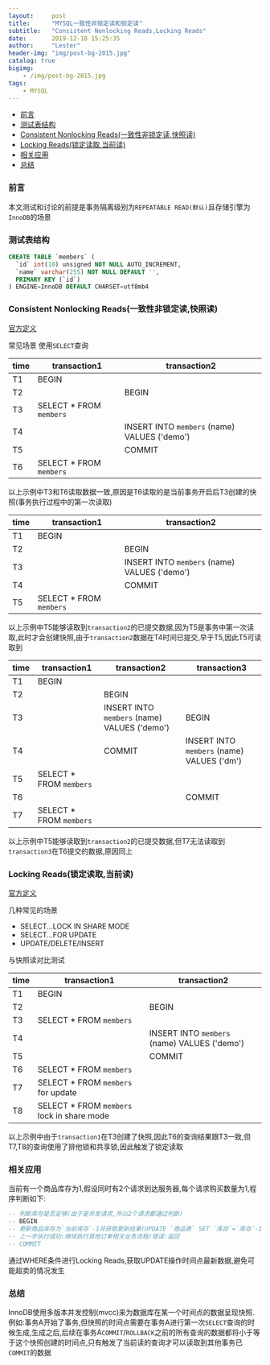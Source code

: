 ```yaml
---
layout:     post
title:      "MYSQL一致性非锁定读和锁定读"
subtitle:   "Consistent Nonlocking Reads,Locking Reads"
date:       2019-12-18 15:25:35
author:     "Lester"
header-img: "img/post-bg-2015.jpg"
catalog: true
bigimg:
    - /img/post-bg-2015.jpg
tags:
    - MYSQL
---
```


- [前言](#%e5%89%8d%e8%a8%80)
- [测试表结构](#%e6%b5%8b%e8%af%95%e8%a1%a8%e7%bb%93%e6%9e%84)
- [Consistent Nonlocking Reads(一致性非锁定读,快照读)](#consistent-nonlocking-reads%e4%b8%80%e8%87%b4%e6%80%a7%e9%9d%9e%e9%94%81%e5%ae%9a%e8%af%bb%e5%bf%ab%e7%85%a7%e8%af%bb)
- [Locking Reads(锁定读取,当前读)](#locking-reads%e9%94%81%e5%ae%9a%e8%af%bb%e5%8f%96%e5%bd%93%e5%89%8d%e8%af%bb)
- [相关应用](#%e7%9b%b8%e5%85%b3%e5%ba%94%e7%94%a8)
- [总结](#%e6%80%bb%e7%bb%93)

### 前言
本文测试和讨论的前提是事务隔离级别为`REPEATABLE READ(默认)`且存储引擎为`InnoDB`的场景

### 测试表结构
```sql
CREATE TABLE `members` (
  `id` int(10) unsigned NOT NULL AUTO_INCREMENT,
  `name` varchar(255) NOT NULL DEFAULT '',
  PRIMARY KEY (`id`)
) ENGINE=InnoDB DEFAULT CHARSET=utf8mb4
```


### Consistent Nonlocking Reads(一致性非锁定读,快照读)
[官方定义](https://dev.mysql.com/doc/refman/5.7/en/innodb-consistent-read.html)

常见场景
使用`SELECT`查询

|time|transaction1|transaction2|
|-|-|-|
|T1|BEGIN||
|T2||BEGIN|
|T3|SELECT * FROM `members`||
|T4||INSERT INTO `members` (name) VALUES ('demo')|
|T5||COMMIT|
|T6|SELECT * FROM `members`||

以上示例中T3和T6读取数据一致,原因是T6读取的是当前事务开启后T3创建的快照(事务执行过程中的第一次读取)

|time|transaction1|transaction2|
|-|-|-|
|T1|BEGIN||
|T2||BEGIN|
|T3||INSERT INTO `members` (name) VALUES ('demo')|
|T4||COMMIT|
|T5|SELECT * FROM `members`||

以上示例中T5能够读取到`transaction2`的已提交数据,因为T5是事务中第一次读取,此时才会创建快照,由于`transaction2`数据在T4时间已提交,早于T5,因此T5可读取到

|time|transaction1|transaction2|transaction3|
|-|-|-|-|
|T1|BEGIN|||
|T2||BEGIN||
|T3||INSERT INTO `members` (name) VALUES ('demo')|BEGIN|
|T4||COMMIT|INSERT INTO `members` (name) VALUES ('dm')|
|T5|SELECT * FROM `members`|||
|T6|||COMMIT|
|T7|SELECT * FROM `members`|||

以上示例中T5能够读取到`transaction2`的已提交数据,但T7无法读取到`transaction3`在T6提交的数据,原因同上

### Locking Reads(锁定读取,当前读)
[官方定义](https://dev.mysql.com/doc/refman/5.7/en/innodb-locking-reads.html)

几种常见的场景
- SELECT...LOCK IN SHARE MODE
- SELECT...FOR UPDATE
- UPDATE/DELETE/INSERT

与快照读对比测试

|time|transaction1|transaction2|
|-|-|-|
|T1|BEGIN||
|T2||BEGIN|
|T3|SELECT * FROM `members`||
|T4||INSERT INTO `members` (name) VALUES ('demo')|
|T5||COMMIT|
|T6|SELECT * FROM `members`||
|T7|SELECT * FROM `members` for update||
|T8|SELECT * FROM `members` lock in share mode||

以上示例中由于`transaction1`在T3创建了快照,因此T6的查询结果跟T3一致,但T7,T8的查询使用了排他锁和共享锁,因此触发了锁定读取

### 相关应用
当前有一个商品库存为1,假设同时有2个请求到达服务器,每个请求购买数量为1,程序判断如下:

```sql
-- 判断库存是否足够(由于是并发请求,所以2个请求都通过判断)
-- BEGIN
-- 更新商品库存为`当前库存`-1并获取更新结果(UPDATE `商品表` SET `库存`=`库存`-1 WHERE `库存`>1)
-- 上一步执行成功:继续执行其他订单相关业务流程/错误:返回
-- COMMIT
```

通过WHERE条件进行Locking Reads,获取UPDATE操作时间点最新数据,避免可能超卖的情况发生

### 总结
InnoDB使用多版本并发控制(mvcc)来为数据库在某一个时间点的数据呈现快照.
例如:事务A开始了事务,但快照的时间点需要在事务A进行第一次`SELECT`查询的时候生成,生成之后,后续在事务A`COMMIT`/`ROLLBACK`之前的所有查询的数据都将小于等于这个快照创建的时间点,只有触发了当前读的查询才可以读取到其他事务已`COMMIT`的数据